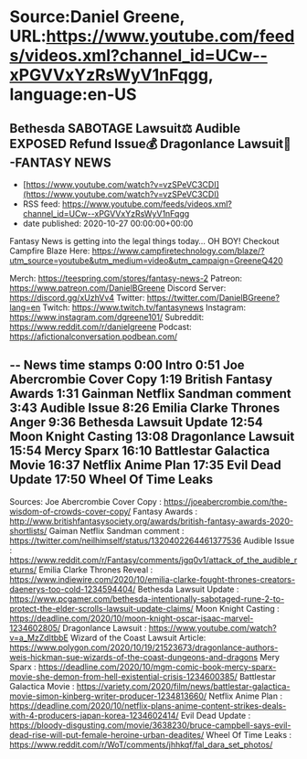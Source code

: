 # Source:Daniel Greene, URL:https://www.youtube.com/feeds/videos.xml?channel_id=UCw--xPGVVxYzRsWyV1nFqgg, language:en-US

## Bethesda SABOTAGE Lawsuit⚖️ Audible EXPOSED Refund Issue💰 Dragonlance Lawsuit🐉 -FANTASY NEWS
 - [https://www.youtube.com/watch?v=vzSPeVC3CDI](https://www.youtube.com/watch?v=vzSPeVC3CDI)
 - RSS feed: https://www.youtube.com/feeds/videos.xml?channel_id=UCw--xPGVVxYzRsWyV1nFqgg
 - date published: 2020-10-27 00:00:00+00:00

Fantasy News is getting into the legal things today… OH BOY! 
Checkout Campfire Blaze Here: https://www.campfiretechnology.com/blaze/?utm_source=youtube&utm_medium=video&utm_campaign=GreeneQ420

Merch: https://teespring.com/stores/fantasy-news-2
Patreon: https://www.patreon.com/DanielBGreene
Discord Server: https://discord.gg/xUzhVv4
Twitter: https://twitter.com/DanielBGreene?lang=en
Twitch: https://www.twitch.tv/fantasynews
Instagram: https://www.instagram.com/dgreene101/
Subreddit: https://www.reddit.com/r/danielgreene
Podcast: https://afictionalconversation.podbean.com/

--
News time stamps
0:00 Intro
0:51 Joe Abercrombie Cover Copy
1:19 British Fantasy Awards
1:31 Gainman Netflix Sandman comment 
3:43 Audible Issue
8:26 Emilia Clarke Thrones Anger
9:36 Bethesda Lawsuit Update
12:54 Moon Knight Casting
13:08 Dragonlance Lawsuit
15:54 Mercy Sparx
16:10 Battlestar Galactica Movie
16:37 Netflix Anime Plan
17:35 Evil Dead Update
17:50 Wheel Of Time Leaks
--

Sources:
Joe Abercrombie Cover Copy : https://joeabercrombie.com/the-wisdom-of-crowds-cover-copy/ 
Fantasy Awards : http://www.britishfantasysociety.org/awards/british-fantasy-awards-2020-shortlists/
Gaiman Netflix Sandman comment : https://twitter.com/neilhimself/status/1320402264461377536
Audible Issue : https://www.reddit.com/r/Fantasy/comments/jgq0v1/attack_of_the_audible_returns/ 
Emilia Clarke Thrones Reveal : https://www.indiewire.com/2020/10/emilia-clarke-fought-thrones-creators-daenerys-too-cold-1234594404/ 
Bethesda Lawsuit Update : https://www.pcgamer.com/bethesda-intentionally-sabotaged-rune-2-to-protect-the-elder-scrolls-lawsuit-update-claims/ 
Moon Knight Casting : https://deadline.com/2020/10/moon-knight-oscar-isaac-marvel-1234602805/
Dragonlance Lawsuit : https://www.youtube.com/watch?v=a_MzZdltbbE 
Wizard of the Coast Lawsuit Article: https://www.polygon.com/2020/10/19/21523673/dragonlance-authors-weis-hickman-sue-wizards-of-the-coast-dungeons-and-dragons 
Mery Sparx : https://deadline.com/2020/10/mgm-comic-book-mercy-sparx-movie-she-demon-from-hell-existential-crisis-1234600385/ 
Battlestar Galactica Movie : https://variety.com/2020/film/news/battlestar-galactica-movie-simon-kinberg-writer-producer-1234813660/ 
Netflix Anime Plan : https://deadline.com/2020/10/netflix-plans-anime-content-strikes-deals-with-4-producers-japan-korea-1234602414/ 
Evil Dead Update : https://bloody-disgusting.com/movie/3638230/bruce-campbell-says-evil-dead-rise-will-put-female-heroine-urban-deadites/
Wheel Of Time Leaks : https://www.reddit.com/r/WoT/comments/jhhkqf/fal_dara_set_photos/

